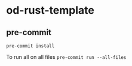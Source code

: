 # od-rust-template


## pre-commit

`pre-commit install`

To run all on all files `pre-commit run --all-files `